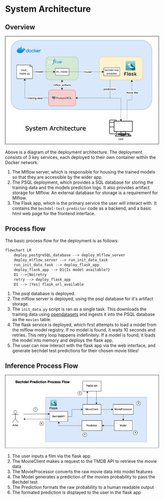 # System Architecture

## Overview
![System Architecture](diagrams/system_diagram.png)

Above is a diagram of the deployment architecture. The deployment consists of 3 key services, each deployed to their own container within the Docker network.
1. The Mlflow server, which is responsible for housing the trained models so that they are accessible by the wider app.
2. The PSQL deployment, which provides a SQL database for storing the training data and the models prediction logs. It also provides artifact storage for Mlflow. An external database for storage is a requirement for Mlflow.
3. The Flask app, which is the primary service the user will interact with. It contains the `bechdel-test-predictor` code as a backend, and a basic html web page for the frontend interface.


## Process flow
The basic process flow for the deployment is as follows:

```mermaid
flowchart LR
    deploy_postgreSQL_database --> deploy_mlflow_server
    deploy_mlflow_server --> run_init_data_task
    run_init_data_task --> deploy_flask_app
    deploy_flask_app --> D1{Is model available?}
    D1 -->|No|retry
    retry --> deploy_flask_app
    D1 --> |Yes| flask_url_available
```

1. The psql database is deployed.
2. The mlflow server is deployed, using the psql database for it's artifact storage.
2. The `init_data.py` script is ran as a single task. This downloads the training data using [opendatasets](https://github.com/JovianHQ/opendatasets/tree/master) and ingests it into the PSQL database as the `movies` table.
3. The flask service is deployed, which first attempts to load a model from the mlflow model registry. If no model is found, it waits 10 seconds and retries. This retry loop happens indefinitely. If a model is found, it loads the model into memory and deploys the flask app.
4. The user can now interact with the flask app via the web interface, and generate bechdel test predictions for their chosen movie titles!


## Inference Process Flow
![Inferece Process Flow](diagrams/inference_diagram.png)

1. The user inputs a film via the flask app
2. The MovieClient makes a request to the TMDB API to retrieve the movie data
3. The MovieProcessor converts the raw movie data into model features
4. The Model generates a prediction of the movies probability to pass the Bechdel test
5. The Prediction formats the raw probability to a human readable output
6. The formated prediction is displayed to the user in the flask app